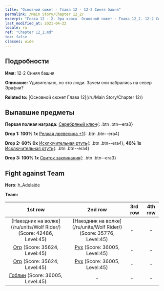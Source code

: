 ```yaml
---
title: "Основной сюжет - Глава 12 - 12-2 Синяя башня"
permalink: /Main Story/Chapter 12_2/
excerpt: "Глава 12 - 2. Эра хаоса  Основной сюжет - Глава 12_2. 12-2 Синяя башня"
last_modified_at: 2021-04-22
locale: ru
ref: "Chapter 12_2.md"
toc: false
classes: wide
---
```


## Подробности

 **Имя:** 12-2 Синяя башня

 **Описание:** Удивительно, но это люди. Зачем они забрались на север Эрафии?

 **Related to:** [Основной сюжет Глава 12](/ru/Main Story/Chapter 12/)

## Выпавшие предметы

 **Первая полная награда:** [Серебряный ключ](/ItemsRU/con_693/){: .btn .btn--era3}

 **Drop 1:** **100% 1x** [Редкая древесина +1](/ItemsRU/mat_41/){: .btn .btn--era4}

 **Drop 2:** **60% 0x** [Исключительная ртуть](/ItemsRU/mat_35/){: .btn .btn--era4}, **40% 1x** [Исключительная ртуть](/ItemsRU/mat_35/){: .btn .btn--era4}

 **Drop 3:** **100% 1x** [Свиток заклинания](/ItemsRU/con_694/){: .btn .btn--era3}


## Fight against Team
 **Hero:** h_Adelaide

 **Team:**


  | 1st row | 2nd row | 3rd row | 4th row |
  |:----:|:----:|:----|:----:|
  | [Наездник на волке](/ru/units/Wolf Rider/) (Score: 42486, Level:45)  | [Наездник на волке](/ru/units/Wolf Rider/) (Score: 35776, Level:45)  | - | - |
  | [Огр](/ru/units/Ogre/) (Score: 35624, Level:45)  | [Рух](/ru/units/Roc/) (Score: 36005, Level:45)  | - | - |
  | [Огр](/ru/units/Ogre/) (Score: 35624, Level:45)  | [Рух](/ru/units/Roc/) (Score: 36005, Level:45)  | - | - |
  | [Гоблин](/ru/units/Goblin/) (Score: 36005, Level:45)  | - | - | - |


